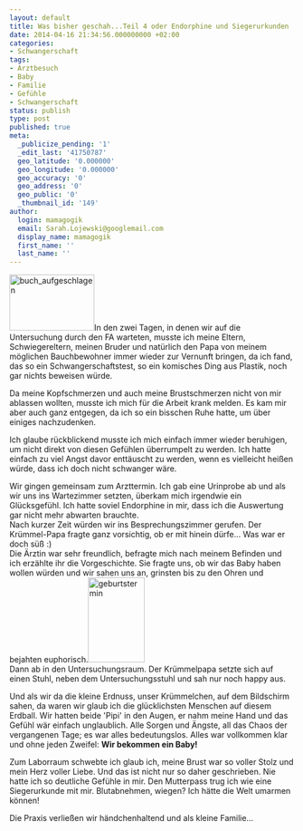```yaml
---
layout: default
title: Was bisher geschah...Teil 4 oder Endorphine und Siegerurkunden
date: 2014-04-16 21:34:56.000000000 +02:00
categories:
- Schwangerschaft
tags:
- Arztbesuch
- Baby
- Familie
- Gefühle
- Schwangerschaft
status: publish
type: post
published: true
meta:
  _publicize_pending: '1'
  _edit_last: '41750787'
  geo_latitude: '0.000000'
  geo_longitude: '0.000000'
  geo_accuracy: '0'
  geo_address: '0'
  geo_public: '0'
  _thumbnail_id: '149'
author:
  login: mamagogik
  email: Sarah.Lojewski@googlemail.com
  display_name: mamagogik
  first_name: ''
  last_name: ''
---
```

<p><a href="images/buch_aufgeschlagen.jpg"><img class="alignleft size-full wp-image-149" src="http://0.0.0.0:4000/images/buch_aufgeschlagen.jpg" alt="buch_aufgeschlagen" width="150" height="99" /></a>In den zwei Tagen, in denen wir auf die Untersuchung durch den FA warteten, musste ich meine Eltern, Schwiegereltern, meinen Bruder und natürlich den Papa von meinem möglichen Bauchbewohner immer wieder zur Vernunft bringen, da ich fand, das so ein Schwangerschaftstest, so ein komisches Ding aus Plastik, noch gar nichts beweisen würde.</p>
<p>Da meine Kopfschmerzen und auch meine Brustschmerzen nicht von mir ablassen wollten, musste ich mich für die Arbeit krank melden. Es kam mir aber auch ganz entgegen, da ich so ein bisschen Ruhe hatte, um über einiges nachzudenken.</p>
<p><!--more--></p>
<p>Ich glaube rückblickend musste ich mich einfach immer wieder beruhigen, um nicht direkt von diesen Gefühlen überrumpelt zu werden. Ich hatte einfach zu viel Angst davor enttäuscht zu werden, wenn es vielleicht heißen würde, dass ich doch nicht schwanger wäre.</p>
<p>Wir gingen gemeinsam zum Arzttermin. Ich gab eine Urinprobe ab und als wir uns ins Wartezimmer setzten, überkam mich irgendwie ein Glücksgefühl. Ich hatte soviel Endorphine in mir, dass ich die Auswertung gar nicht mehr abwarten brauchte.<br />
Nach kurzer Zeit würden wir ins Besprechungszimmer gerufen. Der Krümmel-Papa fragte ganz vorsichtig, ob er mit hinein dürfe... Was war er doch süß :)<br />
Die Ärztin war sehr freundlich, befragte mich nach meinem Befinden und ich erzählte ihr die Vorgeschichte. Sie fragte uns, ob wir das Baby haben wollen würden und wir sahen uns an, grinsten bis zu den Ohren und bejahten euphorisch.<a href="images/due-216869_150.jpg"><img class="alignright size-full wp-image-151" src="http://0.0.0.0:4000/images/due-216869_150.jpg" alt="geburtstermin" width="100" height="150" /></a><br />
Dann ab in den Untersuchungsraum. Der Krümmelpapa setzte sich auf einen Stuhl, neben dem Untersuchungsstuhl und sah nur noch happy aus.</p>
<p>Und als wir da die kleine Erdnuss, unser Krümmelchen, auf dem Bildschirm sahen, da waren wir glaub ich die glücklichsten Menschen auf diesem Erdball. Wir hatten beide 'Pipi' in den Augen, er nahm meine Hand und das Gefühl wär einfach unglaublich. Alle Sorgen und Ängste, all das Chaos der vergangenen Tage; es war alles bedeutungslos. Alles war vollkommen klar und ohne jeden Zweifel: <strong>Wir bekommen ein Baby!</strong></p>
<p>Zum Laborraum schwebte ich glaub ich, meine Brust war so voller Stolz und mein Herz voller Liebe. Und das ist nicht nur so daher geschrieben. Nie hatte ich so deutliche Gefühle in mir. Den Mutterpass trug ich wie eine Siegerurkunde mit mir. Blutabnehmen, wiegen? Ich hätte die Welt umarmen können!</p>
<p>Die Praxis verließen wir händchenhaltend und als kleine Familie...</p>

